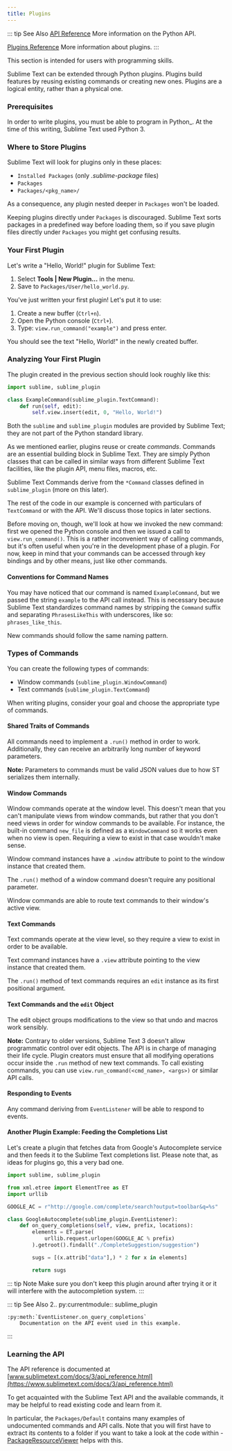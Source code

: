```yaml
---
title: Plugins
---
```


::: tip See Also
[API Reference](../reference/api)
        More information on the Python API.

[Plugins Reference](../reference/plugins)
        More information about plugins.
:::        

This section is intended for users with programming skills.


Sublime Text can be extended through Python plugins. Plugins build features by
reusing existing commands or creating new ones. Plugins are a logical entity,
rather than a physical one.


### Prerequisites

In order to write plugins, you must be able to program in Python_.
At the time of this writing, Sublime Text used Python 3.

### Where to Store Plugins

Sublime Text will look for plugins only in these places:

* `Installed Packages` (only *.sublime-package* files)
* `Packages`
* `Packages/<pkg_name>/`

As a consequence, any plugin nested deeper in `Packages` won't be loaded.

Keeping plugins directly under `Packages` is discouraged. Sublime Text sorts
packages in a predefined way before loading them, so if you save plugin files
directly under `Packages` you might get confusing results.


### Your First Plugin

Let's write a "Hello, World!" plugin for Sublime Text:

1. Select **Tools | New Plugin...** in the menu.
1. Save to `Packages/User/hello_world.py`.

You've just written your first plugin! Let's put it to use:

1. Create a new buffer (`Ctrl+n`).
1. Open the Python console (`Ctrl+`).
1. Type: `view.run_command("example")` and press enter.

You should see the text "Hello, World!" in the newly created buffer.


### Analyzing Your First Plugin

The plugin created in the previous section should look roughly like this:

```python
import sublime, sublime_plugin

class ExampleCommand(sublime_plugin.TextCommand):
    def run(self, edit):
        self.view.insert(edit, 0, "Hello, World!")
```


Both the ``sublime`` and ``sublime_plugin`` modules are provided by
Sublime Text; they are not part of the Python standard library.

As we mentioned earlier, plugins reuse or create *commands*. Commands are an
essential building block in Sublime Text. They are simply Python classes
that can be called in similar ways from different Sublime Text facilities,
like the plugin API, menu files, macros, etc.

Sublime Text Commands derive from the ``*Command`` classes defined in
``sublime_plugin`` (more on this later).

The rest of the code in our example is concerned with particulars of
``TextCommand`` or with the API. We'll discuss those topics in later sections.

Before moving on, though, we'll look at how we invoked the new command: first
we opened the Python console and then we issued a call to
``view.run_command()``. This is a rather inconvenient way of calling commands,
but it's often useful when you're in the development phase of a plugin. For
now, keep in mind that your commands can be accessed through key bindings
and by other means, just like other commands.

#### Conventions for Command Names

You may have noticed that our command is named `ExampleCommand`, but we
passed the string `example` to the API call instead. This is necessary
because Sublime Text standardizes command names by stripping the `Command`
suffix and separating `PhrasesLikeThis` with underscores, like so:
`phrases_like_this`.

New commands should follow the same naming pattern.


### Types of Commands

You can create the following types of commands:

- Window commands (`sublime_plugin.WindowCommand`)
- Text commands (`sublime_plugin.TextCommand`)

When writing plugins, consider your goal and choose the appropriate type of
commands.


#### Shared Traits of Commands

All commands need to implement a `.run()` method in order to work. Additionally,
they can receive an arbitrarily long number of keyword parameters.

**Note:** Parameters to commands must be valid JSON values due to how ST
serializes them internally.

#### Window Commands

Window commands operate at the window level. This doesn't mean that you can't
manipulate views from window commands, but rather that you don't need views in
order for window commands to be available. For instance, the built-in command
`new_file` is defined as a `WindowCommand` so it works even when no view
is open. Requiring a view to exist in that case wouldn't make sense.

Window command instances have a `.window` attribute to point to the window
instance that created them.

The `.run()` method of a window command doesn't require any positional
parameter.

Window commands are able to route text commands to their window's active view.

#### Text Commands

Text commands operate at the view level, so they require a view to exist
in order to be available.

Text command instances have a `.view` attribute pointing to the view instance
that created them.

The `.run()` method of text commands requires an `edit` instance as
its first positional argument.

#### Text Commands and the `edit` Object

The edit object groups modifications to the view so that undo and macros work
sensibly.

**Note:** Contrary to older versions, Sublime Text 3 doesn't allow programmatic
control over edit objects. The API is in charge of managing their life cycle.
Plugin creators must ensure that all modifying operations occur inside the
`.run` method of new text commands. To call existing commands, you can use
`view.run_command(<cmd_name>, <args>)` or similar API calls.

#### Responding to Events

Any command deriving from `EventListener` will be able to respond to events.

#### Another Plugin Example: Feeding the Completions List

Let's create a plugin that fetches data from Google's Autocomplete service and
then feeds it to the Sublime Text completions list. Please note that, as ideas
for plugins go, this a very bad one.

```python
import sublime, sublime_plugin

from xml.etree import ElementTree as ET
import urllib

GOOGLE_AC = r"http://google.com/complete/search?output=toolbar&q=%s"

class GoogleAutocomplete(sublime_plugin.EventListener):
    def on_query_completions(self, view, prefix, locations):
        elements = ET.parse(
            urllib.request.urlopen(GOOGLE_AC % prefix)
        ).getroot().findall("./CompleteSuggestion/suggestion")

        sugs = [(x.attrib["data"],) * 2 for x in elements]

        return sugs
```

::: tip Note
Make sure you don't keep this plugin around after trying it or it will
interfere with the autocompletion system.
:::

::: tip See Also
2.. py:currentmodule:: sublime_plugin

    :py:meth:`EventListener.on_query_completions`
        Documentation on the API event used in this example.
:::

### Learning the API

The API reference is documented at [www.sublimetext.com/docs/3/api_reference.html](https://www.sublimetext.com/docs/3/api_reference.html)

To get acquainted with the Sublime Text API and the available commands,
it may be helpful to read existing code and learn from it.

In particular, the `Packages/Default` contains many examples of
undocumented commands and API calls. Note that you will first have to extract
its contents to a folder if you want to take a look at the code within - 
[PackageResourceViewer](https://packagecontrol.io/packages/PackageResourceViewer) 
helps with this.
